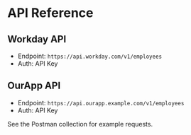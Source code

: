 # API Reference

## Workday API
- Endpoint: `https://api.workday.com/v1/employees`
- Auth: API Key

## OurApp API
- Endpoint: `https://api.ourapp.example.com/v1/employees`
- Auth: API Key

See the Postman collection for example requests.
